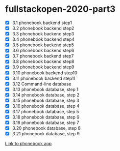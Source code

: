 # fullstackopen-2020-part3

- [x] 3.1 phonebook backend step1
- [x] 3.2 phonebook backend step2
- [x] 3.3 phonebook backend step3
- [x] 3.4 phonebook backend step4
- [x] 3.5 phonebook backend step5
- [x] 3.6 phonebook backend step6
- [x] 3.7 phonebook backend step7
- [x] 3.8 phonebook backend step8
- [x] 3.9 phonebook backend step9
- [x] 3.10 phonebook backend step10
- [x] 3.11 phonebook backend step11
- [x] 3.12 Command-line database
- [x] 3.13 phonebook database, step 1
- [x] 3.14 phonebook database, step 2
- [x] 3.15 phonebook database, step 3
- [x] 3.16 phonebook database, step 4
- [x] 3.17 phonebook database, step 5
- [x] 3.18 phonebook database, step 6
- [x] 3.19 phonebook database, step 7
- [x] 3.20 phonebook database, step 8
- [x] 3.21 phonebook database, step 9

[Link to phonebook app](https://glacial-meadow-91363.herokuapp.com/)
